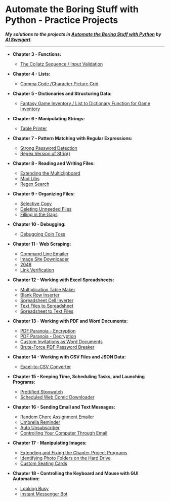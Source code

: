 # **Automate the Boring Stuff with Python - Practice Projects**
***My solutions to the projects in [Automate the Boring Stuff with Python](https://automatetheboringstuff.com/) by [Al Sweigart](http://alsweigart.com/).***
  
---  


  *  **Chapter 3 - Functions:**  

      * [The Collatz Sequence / Input Validation]( https://github.com/alardosa/automate-boring-stuff/blob/master/Chapter%2003/Collatz.py)
  * **Chapter 4 - Lists:**  

    * [Comma Code /Character Picture Grid](https://github.com/alardosa/automate-boring-stuff/blob/master/Chapter%2004/comma_and_grid.py)  

  * **Chapter 5 - Dictionaries and Structuring Data:**  

    * [Fantasy Game Inventory / List to Dictionary Function for Game Inventory](https://github.com/alardosa/automate-boring-stuff/blob/master/Chapter%2005/Game_Inventory.py)  

  * **Chapter 6 - Manipulating Strings:**  

    * [Table Printer](https://github.com/alardosa/automate-boring-stuff/blob/master/Chapter%2006/table_printer.py)

  * **Chapter 7 - Pattern Matching with Regular Expressions:**  

    * [Strong Password Detection](https://github.com/alardosa/automate-boring-stuff/blob/master/Chapter%2007/strong_password_detection.py)
    * [Regex Version of Strip()](https://github.com/alardosa/automate-boring-stuff/blob/master/Chapter%2007/regex_strip.py)  

  * **Chapter 8 - Reading and Writing Files:**  

    * [Extending the Multiclipboard](https://github.com/alardosa/automate-boring-stuff/blob/master/Chapter%2008/mcb_ext.pyw)
    * [Mad Libs](https://github.com/alardosa/automate-boring-stuff/blob/master/Chapter%2008/mad_libs.py)
    * [Regex Search](https://github.com/alardosa/automate-boring-stuff/blob/master/Chapter%2008/regex_search.py)  

  * **Chapter 9 - Organizing Files:**  

    * [Selective Copy](https://github.com/alardosa/automate-boring-stuff/blob/master/Chapter%2009/selective_copy.py)  
    * [Deleting Unneeded Files](https://github.com/alardosa/automate-boring-stuff/blob/master/Chapter%2009/deleting_unneeded.py)  
    * [Filling in the Gaps](https://github.com/alardosa/automate-boring-stuff/blob/master/Chapter%2009/filling_gaps.py)  

  * **Chapter 10 - Debugging:**  

    * [Debugging Coin Toss](https://github.com/alardosa/automate-boring-stuff/blob/master/Chapter%2010/debug_toss.py)

  * **Chapter 11 - Web Scraping:**  

    * [Command Line Emailer](https://github.com/alardosa/automate-boring-stuff/blob/master/Chapter%2011/clemailer.py)
    * [Image Site Downloader](https://github.com/alardosa/automate-boring-stuff/blob/master/Chapter%2011/img_down.py)
    * [2048](https://github.com/alardosa/automate-boring-stuff/blob/master/Chapter%2011/2048.py)
    * [Link Verification](https://github.com/alardosa/automate-boring-stuff/blob/master/Chapter%2011/link_verifier.py)

  * **Chapter 12 - Working with Excel Spreadsheets:**  

    * [Multiplication Table Maker](https://github.com/alardosa/automate-boring-stuff/blob/master/Chapter%2012/multiplication_table.py)
    * [Blank Row Inserter](https://github.com/alardosa/automate-boring-stuff/blob/master/Chapter%2012/blank_row_inserter.py)
    * [Spreadsheet Cell Inverter](https://github.com/alardosa/automate-boring-stuff/blob/master/Chapter%2012/cell_inverter.py)
    * [Text Files to Spreadsheet](https://github.com/alardosa/automate-boring-stuff/blob/master/Chapter%2012/text2sheet.py)
    * [Spreadsheet to Text Files](https://github.com/alardosa/automate-boring-stuff/blob/master/Chapter%2012/sheet2text.py)
  
  * **Chapter 13 - Working with PDF and Word Documents:**  

    * [PDF Paranoia - Encryption](https://github.com/alardosa/automate-boring-stuff/blob/master/Chapter%2013/pdf_encrypt.py)
    * [PDF Paranoia - Decryption](https://github.com/alardosa/automate-boring-stuff/blob/master/Chapter%2013/pdf_decrypt.py)
    * [Custom Invitations as Word Documents](https://github.com/alardosa/automate-boring-stuff/blob/master/Chapter%2013/invite_maker.py)
    * [Brute-Force PDF Password Breaker](https://github.com/alardosa/automate-boring-stuff/blob/master/Chapter%2013/pdf_pass_break.py)

  * **Chapter 14 - Working with CSV Files and JSON Data:**  

    * [Excel-to-CSV Converter](https://github.com/alardosa/automate-boring-stuff/blob/master/Chapter%2014/excel2csv.py)

  * **Chapter 15 - Keeping Time, Scheduling Tasks, and Launching Programs:**  

    * [Prettified Stopwatch](https://github.com/alardosa/automate-boring-stuff/blob/master/Chapter%2015/pretty_stopwatch.py)
    * [Scheduled Web Comic Downloader](https://github.com/alardosa/automate-boring-stuff/blob/master/Chapter%2015/comic_downloader.py)

  * **Chapter 16 - Sending Email and Text Messages:**  

    * [Random Chore Assignment Emailer](https://github.com/alardosa/automate-boring-stuff/blob/master/hapter%2016/random_chores.py)
    * [Umbrella Reminder](https://github.com/alardosa/automate-boring-stuff/blob/master/Chapter%2016/umbrella-reminder.py)
    * [Auto Unsubscriber](https://github.com/alardosa/automate-boring-stuff/blob/master/Chapter%2016/auto_unsubscriber.py)
    * [Controlling Your Computer Through Email](https://github.com/alardosa/automate-boring-stuff/blob/master/Chapter%2016/torrent_launcher.py)

  * **Chapter 17 - Manipulating Images:**  

    * [Extending and Fixing the Chapter Project Programs](https://github.com/alardosa/automate-boring-stuff/blob/master/Chapter%2017/resize-extended.py)
    * [Identifying Photo Folders on the Hard Drive](https://github.com/alardosa/automate-boring-stuff/blob/master/Chapter%2017/photo_folder_finder.py)
    * [Custom Seating Cards](https://github.com/alardosa/automate-boring-stuff/blob/master/Chapter%2017/custom-cards.py)

  * **Chapter 18 - Controlling the Keyboard and Mouse with GUI Automation:**  

    * [Looking Busy](https://github.com/alardosa/automate-boring-stuff/blob/master/Chapter%2018/looking_busy.py)
    * [Instant Messenger Bot](https://github.com/alardosa/automate-boring-stuff/blob/master/Chapter%2018/im_bot.py)
